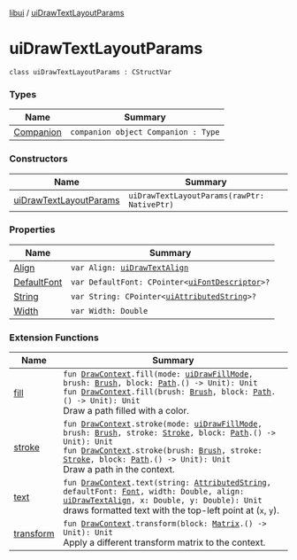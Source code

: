 [libui](../README.md) / [uiDrawTextLayoutParams](README.md)

# uiDrawTextLayoutParams

`class uiDrawTextLayoutParams : CStructVar`

### Types

| Name | Summary |
|---|---|
| [Companion](-companion.md) | `companion object Companion : Type` |

### Constructors

| Name | Summary |
|---|---|
| [uiDrawTextLayoutParams](ui-draw-text-layout-params.md) | `uiDrawTextLayoutParams(rawPtr: NativePtr)` |

### Properties

| Name | Summary |
|---|---|
| [Align](-align.md) | `var Align: `[`uiDrawTextAlign`](../ui-draw-text-align.md) |
| [DefaultFont](-default-font.md) | `var DefaultFont: CPointer<`[`uiFontDescriptor`](../ui-font-descriptor/README.md)`>?` |
| [String](-string.md) | `var String: CPointer<`[`uiAttributedString`](../ui-attributed-string.md)`>?` |
| [Width](-width.md) | `var Width: Double` |

### Extension Functions

| Name | Summary |
|---|---|
| [fill](../../libui.ktx.draw/fill.md) | `fun `[`DrawContext`](../../libui.ktx/-draw-context.md)`.fill(mode: `[`uiDrawFillMode`](../ui-draw-fill-mode.md)`, brush: `[`Brush`](../../libui.ktx.draw/-brush/README.md)`, block: `[`Path`](../../libui.ktx.draw/-path/README.md)`.() -> Unit): Unit`<br>`fun `[`DrawContext`](../../libui.ktx/-draw-context.md)`.fill(brush: `[`Brush`](../../libui.ktx.draw/-brush/README.md)`, block: `[`Path`](../../libui.ktx.draw/-path/README.md)`.() -> Unit): Unit`<br>Draw a path filled with a color. |
| [stroke](../../libui.ktx.draw/stroke.md) | `fun `[`DrawContext`](../../libui.ktx/-draw-context.md)`.stroke(mode: `[`uiDrawFillMode`](../ui-draw-fill-mode.md)`, brush: `[`Brush`](../../libui.ktx.draw/-brush/README.md)`, stroke: `[`Stroke`](../../libui.ktx.draw/-stroke/README.md)`, block: `[`Path`](../../libui.ktx.draw/-path/README.md)`.() -> Unit): Unit`<br>`fun `[`DrawContext`](../../libui.ktx/-draw-context.md)`.stroke(brush: `[`Brush`](../../libui.ktx.draw/-brush/README.md)`, stroke: `[`Stroke`](../../libui.ktx.draw/-stroke/README.md)`, block: `[`Path`](../../libui.ktx.draw/-path/README.md)`.() -> Unit): Unit`<br>Draw a path in the context. |
| [text](../../libui.ktx.draw/text.md) | `fun `[`DrawContext`](../../libui.ktx/-draw-context.md)`.text(string: `[`AttributedString`](../../libui.ktx.draw/-attributed-string/README.md)`, defaultFont: `[`Font`](../../libui.ktx.draw/-font/README.md)`, width: Double, align: `[`uiDrawTextAlign`](../ui-draw-text-align.md)`, x: Double, y: Double): Unit`<br>draws formatted text with the top-left point at (`x`, `y`). |
| [transform](../../libui.ktx.draw/transform.md) | `fun `[`DrawContext`](../../libui.ktx/-draw-context.md)`.transform(block: `[`Matrix`](../../libui.ktx.draw/-matrix/README.md)`.() -> Unit): Unit`<br>Apply a different transform matrix to the context. |
